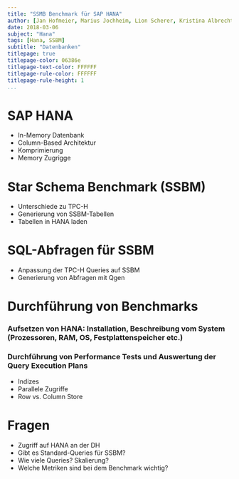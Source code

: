 ```yaml
---
title: "SSMB Benchmark für SAP HANA"
author: [Jan Hofmeier, Marius Jochheim, Lion Scherer, Kristina Albrecht]
date: 2018-03-06
subject: "Hana"
tags: [Hana, SSBM]
subtitle: "Datenbanken"
titlepage: true
titlepage-color: 06386e
titlepage-text-color: FFFFFF
titlepage-rule-color: FFFFFF
titlepage-rule-height: 1
...
```


# SAP HANA
- In-Memory Datenbank
- Column-Based Architektur
- Komprimierung
- Memory Zugrigge

# Star Schema Benchmark (SSBM)
- Unterschiede zu TPC-H
- Generierung von SSBM-Tabellen
- Tabellen in HANA laden

# SQL-Abfragen für SSBM
- Anpassung der TPC-H Queries auf SSBM
- Generierung von Abfragen mit Qgen

# Durchführung von Benchmarks 
### Aufsetzen von HANA: Installation, Beschreibung vom System (Prozessoren, RAM, OS, Festplattenspeicher etc.)
### Durchführung von Performance Tests und Auswertung der Query Execution Plans
- Indizes
- Parallele Zugriffe
- Row vs. Column Store

# Fragen
- Zugriff auf HANA an der DH
- Gibt es Standard-Queries für SSBM? 
- Wie viele Queries? Skalierung?
- Welche Metriken sind bei dem Benchmark wichtig?
